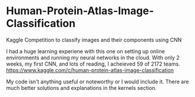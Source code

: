 # Human-Protein-Atlas-Image-Classification
Kaggle Competition to classify images and their components using CNN

I had a huge learning experiene with this one on setting up online environments and running my neural networks in the cloud. With only 2 weeks, my first CNN, and lots of reading, I acheieved 59 of 2172 teams.
https://www.kaggle.com/c/human-protein-atlas-image-classification



My code isn't anything useful or noteworthy or I would include it. There are much better solutions and explanations in the kernels section. 
